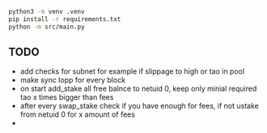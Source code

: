 ```sh
python3 -m venv .venv
pip install -r requirements.txt
python -m src/main.py
```

## TODO
- add checks for subnet for example if slippage to high or tao in pool
- make sync lopp for every block 
- on start add_stake all free balnce to netuid 0, keep only minial required tao x times bigger than fees 
- after every swap_stake check if you have enough for fees, if not ustake from netuid 0 for x amount of fees
- 